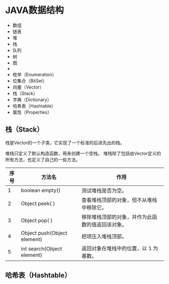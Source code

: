 # JAVA数据结构

- 数组
- 链表
- 堆
- 栈
- 队列
- 树
- 图
- 
- 枚举（Enumeration）
- 位集合（BitSet）
- 向量（Vector）
- 栈（Stack）
- 字典（Dictionary）
- 哈希表（Hashtable）
- 属性（Properties）

## 栈（Stack）

栈是Vector的一个子类，它实现了一个标准的后进先出的栈。

堆栈只定义了默认构造函数，用来创建一个空栈。 堆栈除了包括由Vector定义的所有方法，也定义了自己的一些方法。

| 序号 | 方法名                      | 作用                                             |
| ---- | --------------------------- | ------------------------------------------------ |
| 1    | boolean empty()             | 测试堆栈是否为空。                               |
| 2    | Object peek( )              | 查看堆栈顶部的对象，但不从堆栈中移除它。         |
| 3    | Object pop( )               | 移除堆栈顶部的对象，并作为此函数的值返回该对象。 |
| 4    | Object push(Object element) | 把项压入堆栈顶部。                               |
| 5    | int search(Object element)  | 返回对象在堆栈中的位置，以 1 为基数。            |

## 哈希表（Hashtable）